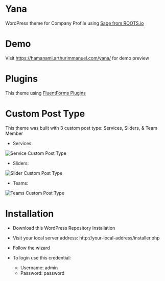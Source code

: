 # Yana
WordPress theme for Company Profile using <a href="https://roots.io/sage/">Sage from ROOTS.io</a>

# Demo
Visit https://hamanami.arthurimmanuel.com/yana/ for demo preview

# Plugins
This theme using <a href="https://wordpress.org/plugins/fluentform/">FluentForms Plugins</a>

# Custom Post Type
This theme was built with 3 custom post type: Services, Sliders, &amp; Team Member
- Services:
<img alt="Service Custom Post Type" src="https://arthurimmanuel.com/assets/img/yana-service.jpg" />

- Sliders:
<img alt="Slider Custom Post Type" src="https://arthurimmanuel.com/assets/img/yana-slider.jpg" />

- Teams:
<img alt="Teams Custom Post Type" src="https://arthurimmanuel.com/assets/img/yana-team.jpg" />

# Installation
- Download this WordPress Repository Installation
- Visit your local server address: http://your-local-address/installer.php
- Follow the wizard
- To login use this credential:

    - Username: admin
    - Password: password
